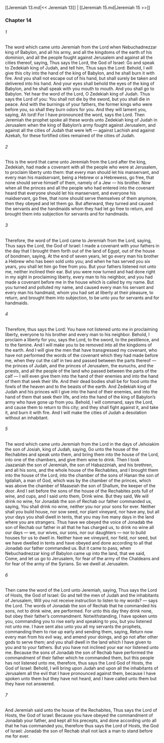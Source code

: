 [[Jeremiah 13.md|<< Jeremiah 13]]  |  [[Jeremiah 15.md|Jeremiah 15 >>]]

### Chapter 14
###### 1
The word which came unto Jeremiah from the Lord when Nebuchadnezzar king of Babylon, and all his army, and all the kingdoms of the earth of his dominion, and all the people fought against Jerusalem and against all the cities thereof, saying, Thus says the Lord, the God of Israel: Go and speak to Zedekiah king of Judah, and tell him, Thus says the Lord: Behold, I will give this city into the hand of the king of Babylon, and he shall burn it with fire. And you shall not escape out of his hand, but shall surely be taken and delivered into his hand. And your eyes shall behold the eyes of the king of Babylon, and he shall speak with you mouth to mouth. And you shall go to Babylon. Yet hear the word of the Lord, O Zedekiah king of Judah. Thus says the Lord of you: You shall not die by the sword, but you shall die in peace. And with the burnings of your fathers, the former kings who were before you, so shall they burn odors for you. And they will lament you, saying, Ah lord! For I have pronounced the word, says the Lord. Then Jeremiah the prophet spoke all these words unto Zedekiah king of Judah in Jerusalem when the king of Babylon’s army fought against Jerusalem, and against all the cities of Judah that were left — against Lachish and against Azekah, for these fortified cities remained of the cities of Judah.

###### 2
This is the word that came unto Jeremiah from the Lord after the king, Zedekiah, had made a covenant with all the people who were at Jerusalem, to proclaim liberty unto them: that every man should let his manservant, and every man his maidservant, being a Hebrew or a Hebrewess, go free, that none should serve himself of them, namely of a Jew — his brother. Now when all the princes and all the people who had entered into the covenant heard that everyone should let his manservant, and everyone his maidservant, go free, that none should serve themselves of them anymore, then they obeyed and let them go. But afterward, they turned and caused the servants and the handmaids whom they had let go free to return, and brought them into subjection for servants and for handmaids.

###### 3
Therefore, the word of the Lord came to Jeremiah from the Lord, saying, Thus says the Lord, the God of Israel: I made a covenant with your fathers in the day that I brought them forth out of the land of Egypt, out of the house of bondmen, saying, At the end of seven years, let go every man his brother a Hebrew who has been sold unto you; and when he has served you six years, you shall let him go free from you. But your fathers listened not unto me, neither inclined their ear. But you were now turned and had done right in my sight in proclaiming liberty, every man to his neighbor, and you had made a covenant before me in the house which is called by my name. But you turned and polluted my name, and caused every man his servant and every man his handmaid, whom you had set at liberty at their pleasure, to return, and brought them into subjection, to be unto you for servants and for handmaids.

###### 4
Therefore, thus says the Lord: You have not listened unto me in proclaiming liberty, everyone to his brother and every man to his neighbor. Behold, I proclaim a liberty for you, says the Lord, to the sword, to the pestilence, and to the famine. And I will make you to be removed into all the kingdoms of the earth. And I will give the men that have transgressed my covenant, who have not performed the words of the covenant which they had made before me, when they cut the calf in two and passed between the parts thereof — the princes of Judah, and the princes of Jerusalem, the eunuchs, and the priests, and all the people of the land who passed between the parts of the calf — I will even give them into the hand of their enemies and into the hand of them that seek their life. And their dead bodies shall be for food unto the fowls of the heaven and to the beasts of the earth. And Zedekiah king of Judah and his princes will I give into the hand of their enemies, and into the hand of them that seek their life, and into the hand of the king of Babylon’s army who have gone up from you. Behold, I will command, says the Lord, and cause them to return to this city; and they shall fight against it, and take it, and burn it with fire. And I will make the cities of Judah a desolation without an inhabitant.

###### 5
The word which came unto Jeremiah from the Lord in the days of Jehoiakim the son of Josiah, king of Judah, saying, Go unto the house of the Rechabites and speak unto them, and bring them into the house of the Lord, into one of the chambers, and give them wine to drink. Then I took Jaazaniah the son of Jeremiah, the son of Habazziniah, and his brethren, and all his sons, and the whole house of the Rechabites, and I brought them into the house of the Lord, into the chamber of the sons of Hanan the son of Igdaliah, a man of God, which was by the chamber of the princes, which was above the chamber of Maaseiah the son of Shallum, the keeper of the door. And I set before the sons of the house of the Rechabites pots full of wine, and cups, and I said unto them, Drink wine. But they said, We will drink no wine, for Jonadab the son of Rechab our father commanded us, saying, You shall drink no wine, neither you nor your sons for ever. Neither shall you build house, nor sow seed, nor plant vineyard, nor have any, but all your days you shall dwell in tents, that you may live many days in the land where you are strangers. Thus have we obeyed the voice of Jonadab the son of Rechab our father in all that he has charged us, to drink no wine all our days — we, our wives, our sons, nor our daughters — nor to build houses for us to dwell in. Neither have we vineyard, nor field, nor seed, but we have dwelled in tents and have obeyed and done according to all that Jonadab our father commanded us. But it came to pass, when Nebuchadnezzar king of Babylon came up into the land, that we said, Come, and let us go to Jerusalem, for fear of the army of the Chaldeans and for fear of the army of the Syrians. So we dwell at Jerusalem.

###### 6
Then came the word of the Lord unto Jeremiah, saying, Thus says the Lord of Hosts, the God of Israel: Go and tell the men of Judah and the inhabitants of Jerusalem, Will you not receive instruction to listen to my words? — says the Lord. The words of Jonadab the son of Rechab that he commanded his sons, not to drink wine, are performed. For unto this day they drink none, but obey their father’s commandment. Notwithstanding, I have spoken unto you, commanding you to rise early and speaking to you, but you listened not unto me. I have sent also unto you all my servants the prophets, commanding them to rise up early and sending them, saying, Return now every man from his evil way, and amend your doings, and go not after other gods to serve them; and you shall dwell in the land which I have given to you and to your fathers. But you have not inclined your ear nor listened unto me. Because the sons of Jonadab the son of Rechab have performed the commandment of their father which he commanded them, but this people has not listened unto me, therefore, thus says the Lord God of Hosts, the God of Israel: Behold, I will bring upon Judah and upon all the inhabitants of Jerusalem all the evil that I have pronounced against them, because I have spoken unto them but they have not heard, and I have called unto them but they have not answered.

###### 7
And Jeremiah said unto the house of the Rechabites, Thus says the Lord of Hosts, the God of Israel: Because you have obeyed the commandment of Jonadab your father, and kept all his precepts, and done according unto all that he has commanded you, therefore thus says the Lord of Hosts, the God of Israel: Jonadab the son of Rechab shall not lack a man to stand before me for ever.